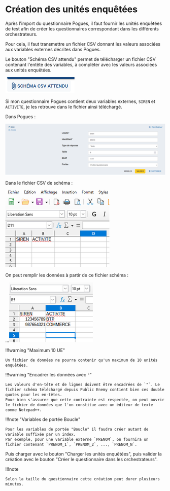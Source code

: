 # Création des unités enquêtées

Après l'import du questionnaire Pogues, il faut fournir les unités enquêtées de test afin de créer les questionnaires correspondant dans les différents orchestrateurs.

Pour cela, il faut transmettre un fichier CSV donnant les valeurs associées aux variables externes décrites dans Pogues.

Le bouton "Schéma CSV attendu" permet de télécharger un fichier CSV contenant l'entête des variables, à compléter avec les valeurs associées aux unités enquêtées.

![Schéma CSV attendu](../../img/public-enemy/schema-attendu.png)

Si mon questionnaire Pogues contient deux variables externes, `SIREN` et `ACTIVITE`, je les retrouve dans le fichier ainsi téléchargé.

Dans Pogues :

![Variables externes Pogues](../../img/public-enemy/var-ext-pogues.png)

Dans le fichier CSV de schéma :

![Variables externes schéma](../../img/public-enemy/var-ext-schema.png)

On peut remplir les données à partir de ce fichier schéma :

...![Variables externes données](../../img/public-enemy/var-ext-data.png)

!!!warning "Maximum 10 UE"

    Un fichier de données ne pourra contenir qu'un maximum de 10 unités enquêtées.

!!!warning "Encadrer les données avec `"`"

    Les valeurs d'en-tête et de lignes doivent être encadrées de `"`. Le fichier schéma téléchargé depuis Public Enemy contient bien ces double quotes pour les en-têtes.
    Pour bien s'assurer que cette contrainte est respectée, on peut ouvrir le fichier de données que l'on constitue avec un éditeur de texte comme Notepad++.

!!!note "Variables de portée Boucle"

    Pour les variables de portée "Boucle" il faudra créer autant de variable suffixée par un index. 
    Par exemple, pour une variable externe `PRENOM`, on fournira un fichier contenant `PRENOM_1`, `PRENOM_2`, ..., `PRENOM_N`.

Puis charger avec le bouton "Charger les unités enquêtées", puis valider la création avec le bouton "Créer le questionnaire dans les orchestrateurs".

!!!note

    Selon la taille du questionnaire cette création peut durer plusieurs minutes.
